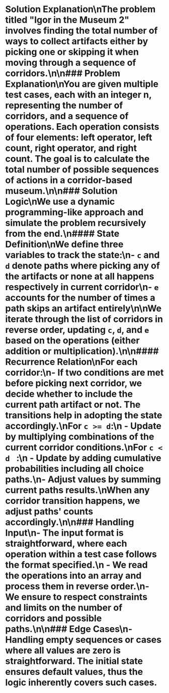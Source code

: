 # Solution Explanation\nThe problem titled "Igor in the Museum 2" involves finding the total number of ways to collect artifacts either by picking one or skipping it when moving through a sequence of corridors.\n\n### Problem Explanation\nYou are given multiple test cases, each with an integer n, representing the number of corridors, and a sequence of operations. Each operation consists of four elements: left operator, left count, right operator, and right count. The goal is to calculate the total number of possible sequences of actions in a corridor-based museum.\n\n### Solution Logic\nWe use a dynamic programming-like approach and simulate the problem recursively from the end.\n#### State Definition\nWe define three variables to track the state:\n- `c` and `d` denote paths where picking any of the artifacts or none at all happens respectively in current corridor\n- `e` accounts for the number of times a path skips an artifact entirely\n\nWe iterate through the list of corridors in reverse order, updating `c`, `d`, and `e` based on the operations (either addition or multiplication).\n\n#### Recurrence Relation\nFor each corridor:\n- If two conditions are met before picking next corridor, we decide whether to include the current path artifact or not. The transitions help in adopting the state accordingly.\nFor `c >= d`:\n  - Update by multiplying combinations of the current corridor conditions.\nFor `c < d ` :\n  - Update by adding cumulative probabilities including all choice paths.\n- Adjust values by summing current paths results.\nWhen any corridor transition happens, we adjust paths' counts accordingly.\n\n### Handling Input\n- The input format is straightforward, where each operation within a test case follows the format specified.\n  - We read the operations into an array and process them in reverse order.\n- We ensure to respect constraints and limits on the number of corridors and possible paths.\n\n### Edge Cases\n- Handling empty sequences or cases where all values are zero is straightforward. The initial state ensures default values, thus the logic inherently covers such cases.
